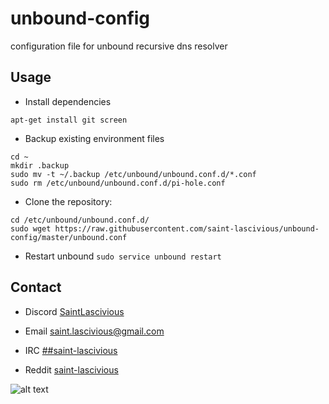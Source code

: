 # unbound-config
configuration file for unbound recursive dns resolver


## Usage
* Install dependencies
```
apt-get install git screen
```

* Backup existing environment files
```
cd ~
mkdir .backup
sudo mv -t ~/.backup /etc/unbound/unbound.conf.d/*.conf
sudo rm /etc/unbound/unbound.conf.d/pi-hole.conf
```
* Clone the repository:
```
cd /etc/unbound/unbound.conf.d/
sudo wget https://raw.githubusercontent.com/saint-lascivious/unbound-config/master/unbound.conf
```

* Restart unbound
```sudo service unbound restart```

## Contact
* Discord
[SaintLascivious](https://discord.gg/9Cq4gRg)

* Email
saint.lascivious@gmail.com

* IRC
[##saint-lascivious](https://webchat.freenode.net/##saint-lascivious)

* Reddit
[saint-lascivious](https://www.reddit.com/user/saint-lascivious)

![alt text][logo]

[logo]:https://vignette.wikia.nocookie.net/pokemon/images/7/76/265Wurmple.png "Using the spikes on its rear end, Wurmple peels the bark off trees and feeds on the sap that oozes out. This Pokémon's feet are tipped with suction pads that allow it to cling to glass without slipping."